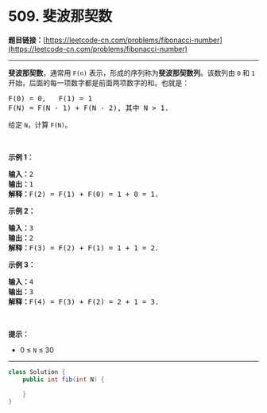 # 509. 斐波那契数

**题目链接：**[https://leetcode-cn.com/problems/fibonacci-number](https://leetcode-cn.com/problems/fibonacci-number)

---

<div class="content__1Y2H">
 <div class="notranslate">
  <p><strong>斐波那契数</strong>，通常用&nbsp;<code>F(n)</code> 表示，形成的序列称为<strong>斐波那契数列</strong>。该数列由&nbsp;<code>0</code> 和 <code>1</code> 开始，后面的每一项数字都是前面两项数字的和。也就是：</p> 
  <pre class="language-text">F(0) = 0,&nbsp; &nbsp;F(1)&nbsp;= 1
F(N) = F(N - 1) + F(N - 2), 其中 N &gt; 1.
</pre> 
  <p>给定&nbsp;<code>N</code>，计算&nbsp;<code>F(N)</code>。</p> 
  <p>&nbsp;</p> 
  <p><strong>示例 1：</strong></p> 
  <pre class="language-text"><strong>输入：</strong>2
<strong>输出：</strong>1
<strong>解释：</strong>F(2) = F(1) + F(0) = 1 + 0 = 1.
</pre> 
  <p><strong>示例 2：</strong></p> 
  <pre class="language-text"><strong>输入：</strong>3
<strong>输出：</strong>2
<strong>解释：</strong>F(3) = F(2) + F(1) = 1 + 1 = 2.
</pre> 
  <p><strong>示例 3：</strong></p> 
  <pre class="language-text"><strong>输入：</strong>4
<strong>输出：</strong>3
<strong>解释：</strong>F(4) = F(3) + F(2) = 2 + 1 = 3.
</pre> 
  <p>&nbsp;</p> 
  <p><strong>提示：</strong></p> 
  <ul> 
   <li>0 ≤ <code>N</code> ≤ 30</li> 
  </ul> 
 </div>
</div>

---

```java
class Solution {
    public int fib(int N) {
        
    }
}
```